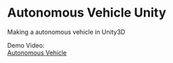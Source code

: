 # Autonomous Vehicle Unity
 Making a autonomous vehicle in Unity3D
 

 Demo Video:</br>
 [Autonomous Vehicle](https://github.com/parikshitsaikia1619/Autonomous-Vehicle-Unity/blob/main/Video/vid.gif)
